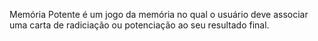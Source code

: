 Memória Potente é um jogo da memória no qual o usuário deve associar uma carta de radiciação ou potenciação ao seu resultado final.
